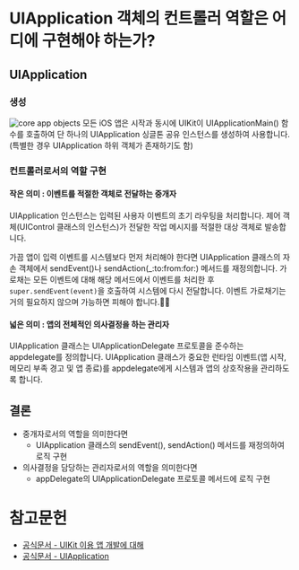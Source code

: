 # UIApplication 객체의 컨트롤러 역할은 어디에 구현해야 하는가?

## UIApplication

### 생성 

![core app objects](https://docs-assets.developer.apple.com/published/4e7c26b6ad/ff7aa08f-4857-44ce-88d5-7dacbef84509.png)
모든 iOS 앱은 시작과 동시에 UIKit이  UIApplicationMain() 함수를 호출하여 단 하나의 UIApplication 싱글톤 공유 인스턴스를 생성하여 사용합니다.(특별한 경우 UIApplication 하위 객체가 존재하기도 함)

### 컨트롤러로서의 역할 구현
#### 작은 의미 : 이벤트를 적절한 객체로 전달하는 중개자

UIApplication 인스턴스는 입력된 사용자 이벤트의 초기 라우팅을 처리합니다. 제어 객체(UIControl 클래스의 인스턴스)가 전달한 작업 메시지를 적절한 대상 객체로 발송합니다. 

가끔 앱이  입력 이벤트를 시스템보다 먼저 처리해야 한다면 UIApplication 클래스의 자손 객체에서 sendEvent()나 sendAction(_:to:from:for:) 메서드를 재정의합니다. 가로채는 모든 이벤트에 대해 해당 메서드에서 이벤트를 처리한 후 `super.sendEvent(event)`을 호출하여 시스템에 다시 전달합니다.
이벤트 가로채기는 거의 필요하지 않으며 가능하면 피해야 합니다.🙏🏻

#### 넓은 의미 : 앱의 전체적인 의사결정을 하는 관리자

UIApplication 클래스는 UIApplicationDelegate 프로토콜을 준수하는 appdelegate를 정의합니다. UIApplication 클래스가 중요한 런타임 이벤트(앱 시작, 메모리 부족 경고 및 앱 종료)를 appdelegate에게 시스템과 앱의 상호작용을 관리하도록 합니다.


## 결론
- 중개자로서의 역할을 의미한다면
	- UIApplication 클래스의 sendEvent(), sendAction() 메서드를 재정의하여 로직 구현
- 의사결정을 담당하는 관리자로서의 역할을 의미한다면
	- appDelegate의 UIApplicationDelegate 프로토콜 메서드에 로직 구현

# 참고문헌
- [공식문서 - UIKit 이용 앱 개발에 대해](https://developer.apple.com/documentation/uikit/about_app_development_with_uikit)
- [공식문서 - UIApplication](https://developer.apple.com/documentation/uikit/uiapplication)
